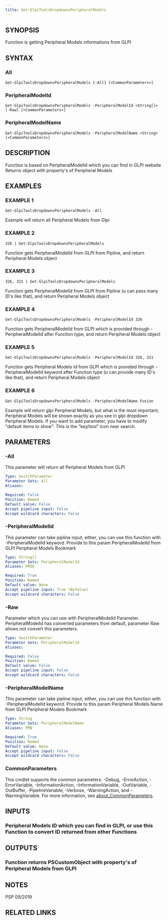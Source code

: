 ```yaml
---
title: Get-GlpiToolsDropdownsPeripheralModels
---
```


## SYNOPSIS
Function is getting Peripheral Models informations from GLPI

## SYNTAX

### All
```
Get-GlpiToolsDropdownsPeripheralModels [-All] [<CommonParameters>]
```

### PeripheralModelId
```
Get-GlpiToolsDropdownsPeripheralModels -PeripheralModelId <String[]> [-Raw] [<CommonParameters>]
```

### PeripheralModelName
```
Get-GlpiToolsDropdownsPeripheralModels -PeripheralModelName <String> [<CommonParameters>]
```

## DESCRIPTION
Function is based on PeripheralModelId which you can find in GLPI website
Returns object with property's of Peripheral Models

## EXAMPLES

### EXAMPLE 1
```
Get-GlpiToolsDropdownsPeripheralModels -All
```

Example will return all Peripheral Models from Glpi

### EXAMPLE 2
```
326 | Get-GlpiToolsDropdownsPeripheralModels
```

Function gets PeripheralModelId from GLPI from Pipline, and return Peripheral Models object

### EXAMPLE 3
```
326, 321 | Get-GlpiToolsDropdownsPeripheralModels
```

Function gets PeripheralModelId from GLPI from Pipline (u can pass many ID's like that), and return Peripheral Models object

### EXAMPLE 4
```
Get-GlpiToolsDropdownsPeripheralModels -PeripheralModelId 326
```

Function gets PeripheralModelId from GLPI which is provided through -PeripheralModelId after Function type, and return Peripheral Models object

### EXAMPLE 5
```
Get-GlpiToolsDropdownsPeripheralModels -PeripheralModelId 326, 321
```

Function gets Peripheral Models Id from GLPI which is provided through -PeripheralModelId keyword after Function type (u can provide many ID's like that), and return Peripheral Models object

### EXAMPLE 6
```
Get-GlpiToolsDropdownsPeripheralModels -PeripheralModelName Fusion
```

Example will return glpi Peripheral Models, but what is the most important, Peripheral Models will be shown exactly as you see in glpi dropdown Peripheral Models.
If you want to add parameter, you have to modify "default items to show".
This is the "key/tool" icon near search.

## PARAMETERS

### -All
This parameter will return all Peripheral Models from GLPI

```yaml
Type: SwitchParameter
Parameter Sets: All
Aliases:

Required: False
Position: Named
Default value: False
Accept pipeline input: False
Accept wildcard characters: False
```

### -PeripheralModelId
This parameter can take pipline input, either, you can use this function with -PeripheralModelId keyword.
Provide to this param PeripheralModelId from GLPI Peripheral Models Bookmark

```yaml
Type: String[]
Parameter Sets: PeripheralModelId
Aliases: PMID

Required: True
Position: Named
Default value: None
Accept pipeline input: True (ByValue)
Accept wildcard characters: False
```

### -Raw
Parameter which you can use with PeripheralModelId Parameter.
PeripheralModelId has converted parameters from default, parameter Raw allows not convert this parameters.

```yaml
Type: SwitchParameter
Parameter Sets: PeripheralModelId
Aliases:

Required: False
Position: Named
Default value: False
Accept pipeline input: False
Accept wildcard characters: False
```

### -PeripheralModelName
This parameter can take pipline input, either, you can use this function with -PeripheralModelId keyword.
Provide to this param Peripheral Models Name from GLPI Peripheral Models Bookmark

```yaml
Type: String
Parameter Sets: PeripheralModelName
Aliases: PMN

Required: True
Position: Named
Default value: None
Accept pipeline input: False
Accept wildcard characters: False
```

### CommonParameters
This cmdlet supports the common parameters: -Debug, -ErrorAction, -ErrorVariable, -InformationAction, -InformationVariable, -OutVariable, -OutBuffer, -PipelineVariable, -Verbose, -WarningAction, and -WarningVariable. For more information, see [about_CommonParameters](http://go.microsoft.com/fwlink/?LinkID=113216).

## INPUTS

### Peripheral Models ID which you can find in GLPI, or use this Function to convert ID returned from other Functions
## OUTPUTS

### Function returns PSCustomObject with property's of Peripheral Models from GLPI
## NOTES
PSP 09/2019

## RELATED LINKS
